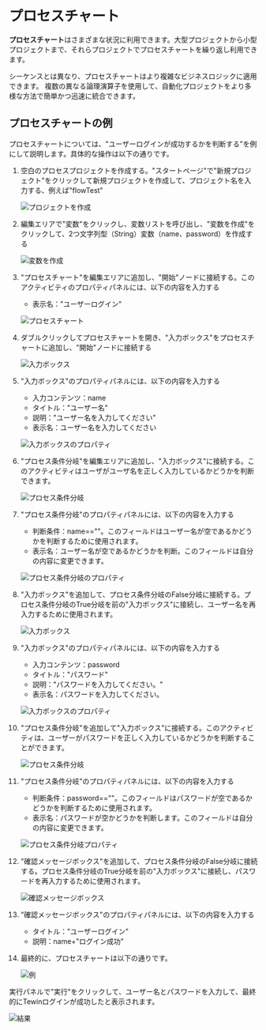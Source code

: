 # プロセスチャート
**プロセスチャート**はさまざまな状況に利用できます。大型プロジェクトから小型プロジェクトまで、それらプロジェクトでプロセスチャートを繰り返し利用できます。

シーケンスとは異なり、プロセスチャートはより複雑なビジネスロジックに適用できます。 複数の異なる論理演算子を使用して、自動化プロジェクトをより多様な方法で簡単かつ迅速に統合できます。

## プロセスチャートの例
プロセスチャートについては、"ユーザーログインが成功するかを判断する"を例にして説明します。具体的な操作は以下の通りです。

1. 空白のプロセスプロジェクトを作成する。"スタートページ"で"新規プロジェクト"をクリックして新規プロジェクトを作成して、プロジェクト名を入力する、例えば"flowTest"

    ![プロジェクトを作成](https://docimages.blob.core.chinacloudapi.cn/images/Studio/typeOfWorkflow/createiteminflow20201019.png)

2. 編集エリアで"変数"をクリックし、変数リストを呼び出し、"変数を作成"をクリックして、2つ文字列型（String）変数（name、password）を作成する

    ![変数を作成](https://docimages.blob.core.chinacloudapi.cn/images/Studio/typeOfWorkflow/flow-createVariables.png)

3. "プロセスチャート"を編集エリアに追加し、"開始"ノードに接続する。このアクティビティのプロパティパネルには、以下の内容を入力する
     * 表示名："ユーザーログイン"

    ![プロセスチャート](https://docimages.blob.core.chinacloudapi.cn/images/Studio/typeOfWorkflow/flowchartinitem20201019.png)

4. ダブルクリックしてプロセスチャートを開き、"入力ボックス"をプロセスチャートに追加し、"開始"ノードに接続する

    ![入力ボックス](https://docimages.blob.core.chinacloudapi.cn/images/Studio/typeOfWorkflow/inputboxinflowchart20201019.png)

5. "入力ボックス"のプロパティパネルには、以下の内容を入力する
    * 入力コンテンツ：name
    * タイトル："ユーザー名"
    * 説明："ユーザー名を入力してください"
    * 表示名：ユーザー名を入力してください

    ![入力ボックスのプロパティ](https://docimages.blob.core.chinacloudapi.cn/images/Studio/typeOfWorkflow/flow-input1Properties.png)

6. "プロセス条件分岐"を編集エリアに追加し、"入力ボックス"に接続する。このアクティビティはユーザがユーザ名を正しく入力しているかどうかを判断できます。

    ![プロセス条件分岐](https://docimages.blob.core.chinacloudapi.cn/images/Studio/typeOfWorkflow/flowdecisioninflow20201019.png)

7. "プロセス条件分岐"のプロパティパネルには、以下の内容を入力する
    * 判断条件：name==""。このフィールドはユーザー名が空であるかどうかを判断するために使用されます。
    * 表示名：ユーザー名が空であるかどうかを判断。このフィールドは自分の内容に変更できます。

    ![プロセス条件分岐のプロパティ](https://docimages.blob.core.chinacloudapi.cn/images/Studio/typeOfWorkflow/flow-decision1Properties.png)

8. "入力ボックス"を追加して、プロセス条件分岐のFalse分岐に接続する。プロセス条件分岐のTrue分岐を前の"入力ボックス"に接続し、ユーザー名を再入力するために使用されます。

    ![入力ボックス](https://docimages.blob.core.chinacloudapi.cn/images/Studio/typeOfWorkflow/inputbox2inflow20201019.png)

9. "入力ボックス"のプロパティパネルには、以下の内容を入力する
    * 入力コンテンツ：password
    * タイトル："パスワード"
    * 説明："パスワードを入力してください。"
    * 表示名：パスワードを入力してください。

    ![入力ボックスのプロパティ](https://docimages.blob.core.chinacloudapi.cn/images/Studio/typeOfWorkflow/flow-input2Properties.png)

10. "プロセス条件分岐"を追加して"入力ボックス"に接続する。このアクティビティは、ユーザーがパスワードを正しく入力しているかどうかを判断することができます。

    ![プロセス条件分岐](https://docimages.blob.core.chinacloudapi.cn/images/Studio/typeOfWorkflow/decision2inflow20201019.png)

11. "プロセス条件分岐"のプロパティパネルには、以下の内容を入力する
    * 判断条件：password==""。このフィールドはパスワードが空であるかどうかを判断するために使用されます。
    * 表示名：パスワードが空かどうかを判断します。このフィールドは自分の内容に変更できます。

    ![プロセス条件分岐プロパティ](https://docimages.blob.core.chinacloudapi.cn/images/Studio/typeOfWorkflow/flow-decision2Properties.png)

12. "確認メッセージボックス"を追加して、プロセス条件分岐のFalse分岐に接続する。プロセス条件分岐のTrue分岐を前の"入力ボックス"に接続し、パスワードを再入力するために使用されます。

    ![確認メッセージボックス](https://docimages.blob.core.chinacloudapi.cn/images/Studio/typeOfWorkflow/comfirmbox2inflow20201019.png)

13. "確認メッセージボックス"のプロパティパネルには、以下の内容を入力する
    * タイトル："ユーザーログイン"
    * 説明：name+"ログイン成功" 

14. 最終的に、プロセスチャートは以下の通りです。

    ![例](https://docimages.blob.core.chinacloudapi.cn/images/Studio/typeOfWorkflow/flow-example.PNG)

実行パネルで"実行"をクリックして、ユーザー名とパスワードを入力して、最終的にTewinログインが成功したと表示されます。

 ![結果](https://docimages.blob.core.chinacloudapi.cn/images/Studio/typeOfWorkflow/loginsucess20201019.png)


